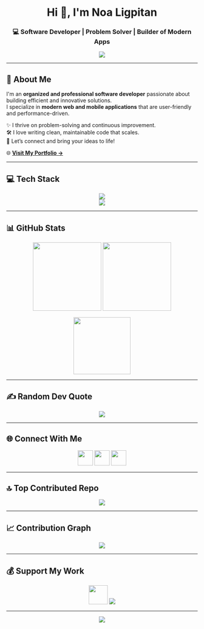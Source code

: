 <!-- Profile Header with Animation -->
<h1 align="center">Hi 👋, I'm Noa Ligpitan</h1>
<h3 align="center">💻 Software Developer | Problem Solver | Builder of Modern Apps</h3>

<p align="center">
  <img src="https://readme-typing-svg.herokuapp.com?size=22&duration=4000&color=00C7B7&center=true&vCenter=true&width=500&lines=Fullstack+Developer;Web+%26+Mobile+Developer;Open+Source+Contributor;Always+Learning+%F0%9F%92%AA" />
</p>

---

## 🚀 About Me
I'm an **organized and professional software developer** passionate about building efficient and innovative solutions.  
I specialize in **modern web and mobile applications** that are user-friendly and performance-driven.  

✨ I thrive on problem-solving and continuous improvement.  
🛠 I love writing clean, maintainable code that scales.  
🤝 Let’s connect and bring your ideas to life!  

🌐 [**Visit My Portfolio →**](https://noaligpitan.site)

---

## 💻 Tech Stack
<p align="center">
  <!-- Frontend -->
  <img src="https://skillicons.dev/icons?i=html,css,javascript,react,nextjs,tailwind,php,mysql,mongodb,sqlite,nodejs" /><br/>
  <!-- Tools -->
  <img src="https://skillicons.dev/icons?i=firebase,vercel,netlify,docker,git,github,photoshop,canva" />
</p>

---

## 📊 GitHub Stats
<p align="center">
  <!-- Main Stats -->
  <img src="https://github-readme-stats.vercel.app/api?username=Noah202226&show_icons=true&theme=radical&count_private=true" height="180"/>
  <!-- Streak -->
  <img src="https://streak-stats.demolab.com/?user=Noah202226&theme=radical&hide_border=true" height="180"/>
</p>

<!-- Top Languages -->
<p align="center">
  <img src="https://github-readme-stats.vercel.app/api/top-langs/?username=Noah202226&layout=compact&theme=radical&hide_border=true" height="150"/>
</p>

---

## ✍️ Random Dev Quote
<p align="center">
  <img src="https://quotes-github-readme.vercel.app/api?type=horizontal&theme=tokyonight" />
</p>

---

## 🌐 Connect With Me
<p align="center">
  <a href="https://facebook.com/NoaArc26"><img src="https://skillicons.dev/icons?i=facebook" height="40"/></a>
  <a href="https://youtube.com/@devBrosPh"><img src="https://skillicons.dev/icons?i=youtube" height="40"/></a>
  <a href="https://noaligpitan.site"><img src="https://skillicons.dev/icons?i=wordpress" height="40"/></a>
</p>

---

## 🔝 Top Contributed Repo
<p align="center">
  <img src="https://github-contributor-stats.vercel.app/api?username=Noah202226&limit=5&theme=radical&combine_all_yearly_contributions=true" />
</p>

---

## 📈 Contribution Graph
<p align="center">
  <img src="https://github-readme-activity-graph.vercel.app/graph?username=Noah202226&theme=react-dark&hide_border=true" />
</p>

---

## 💰 Support My Work
<p align="center">
  <a href="https://ko-fi.com/noaligpitan"><img src="https://cdn.buymeacoffee.com/buttons/v2/default-yellow.png" height="50"></a>
  <a href="https://paypal.me/ProfX26"><img src="https://img.shields.io/badge/PayPal-00457C?style=for-the-badge&logo=paypal&logoColor=white"></a>
</p>

---

<p align="center">
  <img src="https://visitcount.itsvg.in/api?id=Noah202226&label=Profile%20Views&color=12&icon=5&pretty=true" />
</p>


  
<!-- Proudly created with GPRM ( https://gprm.itsvg.in ) -->
